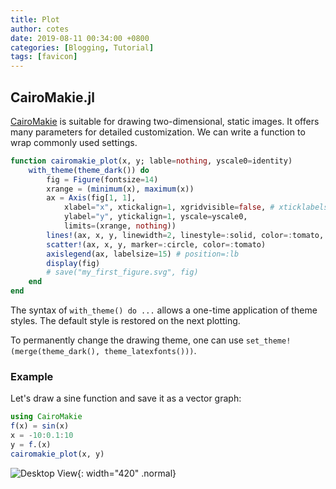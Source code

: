 ```yaml
---
title: Plot
author: cotes
date: 2019-08-11 00:34:00 +0800
categories: [Blogging, Tutorial]
tags: [favicon]
---
```


<!-- ---
title: Plot
description: Plotting in the Julia language.
author: karei
date: 2025-01-17 00:00:00 +0000
categories: [Blogging]
tags: [tutorial]
pin: false
media_subpath: '/posts/20250117'
--- -->

## CairoMakie.jl

[CairoMakie](https://docs.makie.org/v0.22/explanations/backends/cairomakie) is suitable for drawing two-dimensional, static images. It offers many parameters for detailed  customization. We can write a function to wrap commonly used settings.

```julia
function cairomakie_plot(x, y; lable=nothing, yscale0=identity)
    with_theme(theme_dark()) do
        fig = Figure(fontsize=14)
        xrange = (minimum(x), maximum(x))
        ax = Axis(fig[1, 1],
            xlabel="x", xtickalign=1, xgridvisible=false, # xticklabelsize=14
            ylabel="y", ytickalign=1, yscale=yscale0,
            limits=(xrange, nothing))
        lines!(ax, x, y, linewidth=2, linestyle=:solid, color=:tomato, label=lable)
        scatter!(ax, x, y, marker=:circle, color=:tomato)
        axislegend(ax, labelsize=15) # position=:lb
        display(fig)
        # save("my_first_figure.svg", fig)
    end
end
```

The syntax of `with_theme() do ...` allows a one-time application of theme styles. The default style is restored on the next plotting.

To permanently change the drawing theme, one can use `set_theme!(merge(theme_dark(), theme_latexfonts()))`.

### Example

Let's draw a sine function and save it as a vector graph:

```julia
using CairoMakie
f(x) = sin(x)
x = -10:0.1:10
y = f.(x)
cairomakie_plot(x, y)
```

![Desktop View](/my_first_figure.svg){: width="420" .normal}